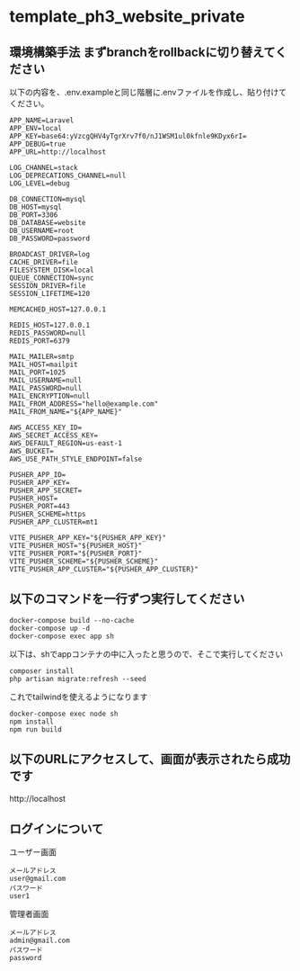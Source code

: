 # template_ph3_website_private

## 環境構築手法 まずbranchをrollbackに切り替えてください

以下の内容を、.env.exampleと同じ階層に.envファイルを作成し、貼り付けてください。
```console
APP_NAME=Laravel
APP_ENV=local
APP_KEY=base64:yVzcgQHV4yTgrXrv7f0/nJ1WSM1ul0kfnle9KDyx6rI=
APP_DEBUG=true
APP_URL=http://localhost

LOG_CHANNEL=stack
LOG_DEPRECATIONS_CHANNEL=null
LOG_LEVEL=debug

DB_CONNECTION=mysql
DB_HOST=mysql
DB_PORT=3306
DB_DATABASE=website
DB_USERNAME=root
DB_PASSWORD=password

BROADCAST_DRIVER=log
CACHE_DRIVER=file
FILESYSTEM_DISK=local
QUEUE_CONNECTION=sync
SESSION_DRIVER=file
SESSION_LIFETIME=120

MEMCACHED_HOST=127.0.0.1

REDIS_HOST=127.0.0.1
REDIS_PASSWORD=null
REDIS_PORT=6379

MAIL_MAILER=smtp
MAIL_HOST=mailpit
MAIL_PORT=1025
MAIL_USERNAME=null
MAIL_PASSWORD=null
MAIL_ENCRYPTION=null
MAIL_FROM_ADDRESS="hello@example.com"
MAIL_FROM_NAME="${APP_NAME}"

AWS_ACCESS_KEY_ID=
AWS_SECRET_ACCESS_KEY=
AWS_DEFAULT_REGION=us-east-1
AWS_BUCKET=
AWS_USE_PATH_STYLE_ENDPOINT=false

PUSHER_APP_ID=
PUSHER_APP_KEY=
PUSHER_APP_SECRET=
PUSHER_HOST=
PUSHER_PORT=443
PUSHER_SCHEME=https
PUSHER_APP_CLUSTER=mt1

VITE_PUSHER_APP_KEY="${PUSHER_APP_KEY}"
VITE_PUSHER_HOST="${PUSHER_HOST}"
VITE_PUSHER_PORT="${PUSHER_PORT}"
VITE_PUSHER_SCHEME="${PUSHER_SCHEME}"
VITE_PUSHER_APP_CLUSTER="${PUSHER_APP_CLUSTER}"
```


## 以下のコマンドを一行ずつ実行してください

```console
docker-compose build --no-cache
docker-compose up -d
docker-compose exec app sh
```

以下は、shでappコンテナの中に入ったと思うので、そこで実行してください
```console
composer install
php artisan migrate:refresh --seed
```

これでtailwindを使えるようになります
```console
docker-compose exec node sh
npm install
npm run build
```

## 以下のURLにアクセスして、画面が表示されたら成功です
http://localhost


## ログインについて

ユーザー画面
```console
メールアドレス
user@gmail.com
パスワード
user1
```

管理者画面
```console
メールアドレス
admin@gmail.com
パスワード
password
```

